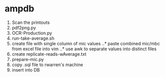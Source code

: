 # ampdb

1. Scan the printouts
2. pdf2png.py
3. OCR-Production.py
4. run-take-average.sh
5. create file with single column of mic values
..* paste combined mic/mbc from excel file into vim
..* use awk to separate values into distinct files
6. create replicate-reads-wAverage.txt
7. prepare-mic.py
8. copy .sql file to rwarren's machine
9. insert into DB
